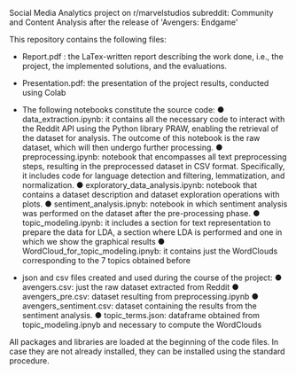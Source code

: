 Social Media Analytics project on r/marvelstudios subreddit: Community and Content Analysis after the release of 'Avengers: Endgame'


This repository contains the following files:
- Report.pdf : the LaTex-written report describing the work done, i.e., the project, the implemented solutions, and the evaluations.
- Presentation.pdf: the presentation of the project results, conducted using Colab

- The following notebooks constitute the source code:
● data_extraction.ipynb: it contains all the necessary code to interact with the Reddit API using the Python library PRAW, enabling the retrieval of the dataset for analysis. The outcome of this notebook is the raw dataset, which will then undergo further processing.
● preprocessing.ipynb: notebook that encompasses all text preprocessing steps, resulting in the preprocessed dataset in CSV format. Specifically, it includes code for language detection and filtering, lemmatization, and normalization.
● exploratory_data_analysis.ipynb: notebook that contains a dataset description and dataset exploration operations with plots.
● sentiment_analysis.ipnyb: notebook in which sentiment analysis was performed on the dataset after the pre-processing phase.
● topic_modeling.ipynb: it includes a section for text representation to prepare the data for LDA, a section where LDA is performed and one in which we show the graphical results
● WordCloud_for_topic_modeling.ipnyb: it contains just the WordClouds corresponding to the 7 topics obtained before
- json and csv files created and used during the course of the project:
● avengers.csv: just the raw dataset extracted from Reddit
● avengers_pre.csv: dataset resulting from preprocessing.ipynb
● avengers_sentiment.csv: dataset containing the results from the sentiment
analysis.
● topic_terms.json: dataframe obtained from topic_modeling.ipnyb and
necessary to compute the WordClouds

All packages and libraries are loaded at the beginning of the code files. In case they are not already installed, they can be installed using the standard procedure.

